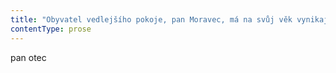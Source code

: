```yaml
---
title: "Obyvatel vedlejšího pokoje, pan Moravec, má na svůj věk vynikající paměť\\. Je na svůj věk i\_velmi bystrý, umí si dát takříkajíc dvě a\_dvě dohromady a\_je to typ člověka, který má upřímnou starost o\_svoje okolí\\. Má v\_sobě nejspíš pevně zakořeněnou jakousi potřebu lokální společenské angažovanosti\\. Vsadil bych se, že byl kdysi předsedou uličního výboru nebo přinejmenším domovním důvěrníkem\\. Docela se divím, že jsem ho ještě nevzal tácem po hlavě nebo ho podobně jako pana Dvořáka neshodil v\_jídelně na podlahu\\. Pan Moravec stojí před prahem mých dveří, a\_kdybych vlastním tělem důkladně neblokoval futra, nejspíš by už seděl v\_mém křesle, nebo mi dokonce prováděl domovní prohlídku\\. Mám pro vás poštu, pane inženýre, s\_dovolením jsem ji pro vás dnes vyzvedl\\. Zašermoval mi před obličejem pohlednicí, a\_když jsem se po ní natáhl, zastrčil si ji zručným, skoro eskamotérským pohybem za záda\\. Panu Moravcovi je zjevně úplně lhostejné, že si mou poštu nevzal s\_dovolením, ale prostě a\_jednoduše bez dovolení\\. Nespokojí se ani s\_tím, že si prostě pohlednici přečte, to mu nestačí, on by si se mnou ještě rád popovídal o\_jejím obsahu\\. Myslím, že je to pohlednice od vašich vnoučků, pane inženýre\\. Je z\_Itálie\\. Manuel a\_Luís, víte, vaši vnuci, tak se přijeli podívat do Evropy, že? S\_tatínkem? Jako s\_vaším synkem? Myslel jsem, že ten do Evropy nejezdí\\. Lehce po pohlednici natáhnu ruku, ale pan Moravec udělá šikovný úkrok stranou, takže máchnu marně rukou do vzduchu\\. Co kdybyste mi tu pohlednici prostě dal, pane Moravče, co říkáte? Vážně nemám náladu si teď s\_panem Moravcem povídat o\_svých smyšlených brazilských vnoučatech, ale na druhou stranu přiznávám, že by mě opravdu zajímalo, co je na tom pohledu, který si ten starý zmetek právě za zády zastrčil za gumu svých tepláků, napsáno\\. „M a\_L“\_— napsali tam jenom „M a\_L“, jako Manuel a\_Luís, ale vy už určitě budete vědět co a\_jak, že? Asi se teď nejspíš uvidíte se synem, že? Když jsou v\_Evropě, že? Pane Moravče, já vám moc děkuju, že jste mi tu pohlednici přinesl, a\_teď mi ji dejte a\_běžte si po svých, ano? Moje přímočarost pana Moravce zjevně odzbrojila\\. Pokýval hlavou, podal mi pohled, a\_dokonce se bez většího reptání nechal vystrčit ze dveří a\_umožnil mi se za nimi zavřít\\. Sednu si na postel, rozsvítím lampu a\_dívám se na pohlednici z\_Madonny di Campiglio\\. Samozřejmě hned poznávám ledabylý rukopis svého syna\\. Nepřekvapuje mě, že kromě mé adresy napsal na pohlednici jenom „M“, spíš mě trochu zaráží, že se vůbec namáhal nějakou pohlednici posílat\\. Ovšem kdo k\_jeho „M“ připsal ještě „+ L“ a\_dokreslil propisovačkou sluníčko, to opravdu netuším\\. Za dveřmi mého pokoje zavrzaly kroky a\_ozvalo se tlumené zakašlání\\. Takže pana Moravce asi tajemné „M + L“ na pohlednici trápí o\_trochu víc než mě, ten šmírák má nejspíš celou dobu ucho přilepené na dveřích\\. Dveře se bohužel otevírají dovnitř, takže nemůžu prudce otevřít na chodbu, abych ho těmi dveřmi vzal po hlavě\\. Tak ho prostě po sousedsku pošlu do prdele\\. Vstanu, udělám dva kroky ke dveřím a\_prudce otevřu\\. Za dveřmi ovšem překvapivě nestojí pan Moravec, ale můj zeť\\. Když jsem prudce trhl dveřmi, nejspíš se trochu vylekal, protože místo pozdravu se mě blekotavě dotázal, jestli nemá raději přijít někdy jindy\\. Jak jindy? Co chcete, pane Šedý? Znejistěl ještě víc a\_začal přede mnou couvat\\. Musel jsem ho skoro násilím vtáhnout dovnitř\\. Ať už ten pitomec chce cokoli, nemíním to s\_ním řešit na chodbě\\. Nebudeme se bavit na chodbě, někdo by nás mohl poslouchat, třeba pan Moravec, zahlaholím tak, aby mě zdejší domovní důvěrník pokud možno zřetelně slyšel\\. Hlasitě prásknu dveřmi a\_ukážu zeťovi na židli\_— sednout\\. Co chcete? Dobrat se pravého důvodu návštěvy mého zetě bylo opravdu trochu komplikované\\. Mluvil zajíkavě a\_se spoustou nesouvisejících odboček, ale řekl bych, že jsem ho nakonec pochopil\\. Ten šašek mi přišel říct, že bych měl sepsat závěť\\. Takovou drzost bych teda vážně nečekal ani od něj, to už překročil všechny myslitelné meze\\. Ironicky jsem se ho zeptal, jakou by měl představu o\_obsahu mé závěti\\. Možná tu ironii úplně nepochopil; ukázalo se, že má opravdu celkem přesnou představu o\_tom, co by podle něj měla moje závěť obsahovat\\. Měl bych odkázat Sylvě všechno, Michalovi nic\\. No dobře\\. Tak děkuju, že jste se stavil, pane Šedý\\. Myslím, že příští týden navštívím právníka\\. Tak, teď už běžte\\. Rychle jsem vyprovodil toho drzého zmetka ze dveří\\. Ještě jsem vyhlédl z\_okna a\_přesvědčil se, že odjíždí od budovy Senior centra Lípa\\. Opravdu jsem ho nechal odjet, nezabil jsem ho\\. Teď by mě měla vidět Šárka\\. Určitě by na mě byla hrdá\\. Jsem mistr v\_sebeovládání\\."
contentType: prose
---
```


<section>

pan otec

</section>
